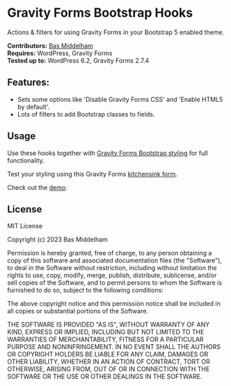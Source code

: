 # Gravity Forms Bootstrap Hooks
Actions &amp; filters for using Gravity Forms in your Bootstrap 5 enabled theme.

__Contributors:__ [Bas Middelham](https://github.com/basmiddelham)  
__Requires:__ WordPress, Gravity Forms  
__Tested up to:__ WordPress 6.2, Gravity Forms 2.7.4

## Features:
- Sets some options like 'Disable Gravity Forms CSS' and 'Enable HTML5 by default'.
- Lots of filters to add Bootstrap classes to fields.

## Usage
Use these hooks together with [Gravity Forms Bootstrap styling](https://github.com/basmiddelham/gravityforms-bootstrap-styling) for full functionality.

Test your styling using this Gravity Forms [kitchensink form](https://github.com/basmiddelham/gravityforms-kitchensink).

Check out the [demo](https://demo.middelham.nl/gravity-forms-kitchensink/).

## License
MIT License

Copyright (c) 2023 Bas Middelham

Permission is hereby granted, free of charge, to any person obtaining a copy
of this software and associated documentation files (the "Software"), to deal
in the Software without restriction, including without limitation the rights
to use, copy, modify, merge, publish, distribute, sublicense, and/or sell
copies of the Software, and to permit persons to whom the Software is
furnished to do so, subject to the following conditions:

The above copyright notice and this permission notice shall be included in all
copies or substantial portions of the Software.

THE SOFTWARE IS PROVIDED "AS IS", WITHOUT WARRANTY OF ANY KIND, EXPRESS OR
IMPLIED, INCLUDING BUT NOT LIMITED TO THE WARRANTIES OF MERCHANTABILITY,
FITNESS FOR A PARTICULAR PURPOSE AND NONINFRINGEMENT. IN NO EVENT SHALL THE
AUTHORS OR COPYRIGHT HOLDERS BE LIABLE FOR ANY CLAIM, DAMAGES OR OTHER
LIABILITY, WHETHER IN AN ACTION OF CONTRACT, TORT OR OTHERWISE, ARISING FROM,
OUT OF OR IN CONNECTION WITH THE SOFTWARE OR THE USE OR OTHER DEALINGS IN THE
SOFTWARE.
